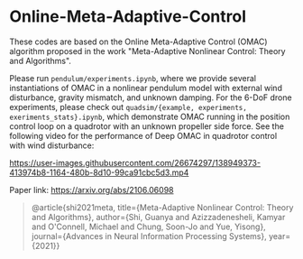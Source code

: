 # Online-Meta-Adaptive-Control

These codes are based on the Online Meta-Adaptive Control (OMAC) algorithm proposed in the work "Meta-Adaptive Nonlinear Control: Theory and Algorithms".

Please run `pendulum/experiments.ipynb`, where we provide several instantiations of OMAC in a nonlinear pendulum model with external wind disturbance, gravity mismatch, and unknown damping. For the 6-DoF drone experiments, please check out `quadsim/{example, experiments, exeriments_stats}.ipynb`, which demonstrate OMAC running in the position control loop on a quadrotor with an unknown propeller side force. See the following video for the performance of Deep OMAC in quadrotor control with wind disturbance:

https://user-images.githubusercontent.com/26674297/138949373-413974b8-1164-480b-8d10-99ca91cbc5d3.mp4

Paper link: https://arxiv.org/abs/2106.06098


> @article{shi2021meta,
  title={Meta-Adaptive Nonlinear Control: Theory and Algorithms}, 
  author={Shi, Guanya and Azizzadenesheli, Kamyar and O'Connell, Michael and Chung, Soon-Jo and Yue, Yisong},
  journal={Advances in Neural Information Processing Systems},
  year={2021}}
